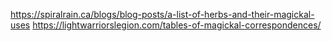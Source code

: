 https://spiralrain.ca/blogs/blog-posts/a-list-of-herbs-and-their-magickal-uses
https://lightwarriorslegion.com/tables-of-magickal-correspondences/
